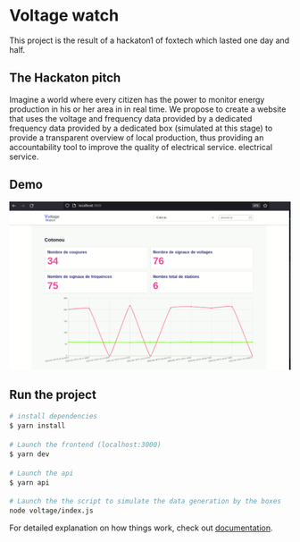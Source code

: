 # Voltage watch
This project is the result of a hackaton1 of foxtech which lasted one day and half. 

## The Hackaton pitch
Imagine a world where every citizen has the power to monitor energy production in his or her area in
in real time. We propose to create a website that uses the voltage and frequency data provided by a dedicated
frequency data provided by a dedicated box (simulated at this stage) to provide a transparent overview of local
production, thus providing an accountability tool to improve the quality of electrical service.
electrical service.

## Demo
![](demo.gif)

## Run the project

```bash
# install dependencies
$ yarn install

# Launch the frontend (localhost:3000)
$ yarn dev

# Launch the api
$ yarn api

# Launch the the script to simulate the data generation by the boxes
node voltage/index.js

```

For detailed explanation on how things work, check out [documentation](https://nuxtjs.org).

